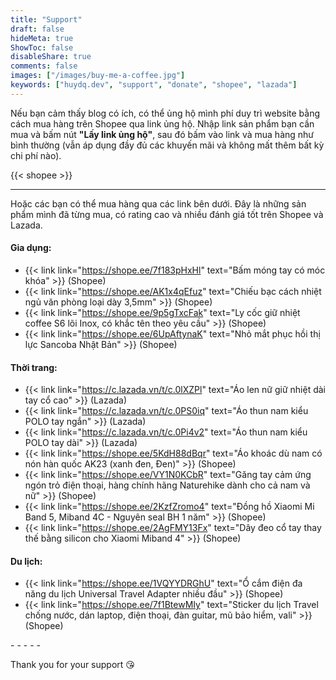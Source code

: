 ```yaml
---
title: "Support"
draft: false
hideMeta: true
ShowToc: false
disableShare: true
comments: false
images: ["/images/buy-me-a-coffee.jpg"]
keywords: ["huydq.dev", "support", "donate", "shopee", "lazada"]
---
```


Nếu bạn cảm thấy blog có ích, có thể ủng hộ mình phí duy trì website bằng cách mua hàng trên Shopee qua link ủng hộ.
Nhập link sản phẩm bạn cần mua và bấm nút **"Lấy link ủng hộ"**, sau đó bấm vào link và mua hàng như bình thường (vẫn áp dụng đầy đủ các khuyến mãi và không mất thêm bất kỳ chi phí nào).

{{< shopee >}}

---

Hoặc các bạn có thể mua hàng qua các link bên dưới. Đây là những sản phẩm mình đã từng mua, có rating cao và nhiều đánh giá tốt trên Shopee và Lazada.

#### Gia dụng:

- {{< link link="https://shope.ee/7f183pHxHl" text="Bấm móng tay có móc khóa" >}} (Shopee)
- {{< link link="https://shope.ee/AK1x4qEfuz" text="Chiếu bạc cách nhiệt ngủ văn phòng loại dày 3,5mm" >}} (Shopee)
- {{< link link="https://shope.ee/9p5gTxcFak" text="Ly cốc giữ nhiệt coffee S6 lõi Inox, có khắc tên theo yêu cầu" >}} (Shopee)
- {{< link link="https://shope.ee/6UpAftynaK" text="Nhỏ mắt phục hồi thị lực Sancoba Nhật Bản" >}} (Shopee)

#### Thời trang:

- {{< link link="https://c.lazada.vn/t/c.0lXZPl" text="Áo len nữ giữ nhiệt dài tay cổ cao" >}} (Lazada)
- {{< link link="https://c.lazada.vn/t/c.0PS0iq" text="Áo thun nam kiểu POLO tay ngắn" >}} (Lazada)
- {{< link link="https://c.lazada.vn/t/c.0Pi4v2" text="Áo thun nam kiểu POLO tay dài" >}} (Lazada)
- {{< link link="https://shope.ee/5KdH88dBqr" text="Áo khoác dù nam có nón hàn quốc AK23 (xanh đen, Đen)" >}} (Shopee)
- {{< link link="https://shope.ee/VY1N0KCbR" text="Găng tay cảm ứng ngón trỏ điện thoại, hàng chính hãng Naturehike dành cho cả nam và nữ" >}} (Shopee)
- {{< link link="https://shope.ee/2KzfZromo4" text="Đồng hồ Xiaomi Mi Band 5, Miband 4C - Nguyên seal BH 1 năm" >}} (Shopee)
- {{< link link="https://shope.ee/2AgFMY13Fx" text="Dây đeo cổ tay thay thế bằng silicon cho Xiaomi Miband 4" >}} (Shopee)

#### Du lịch:

- {{< link link="https://shope.ee/1VQYYDRGhU" text="Ổ cắm điện đa năng du lịch Universal Travel Adapter nhiều đầu" >}} (Shopee)
- {{< link link="https://shope.ee/7f1BtewMIy" text="Sticker du lịch Travel chống nước, dán laptop, điện thoại, đàn guitar, mũ bảo hiểm, vali" >}} (Shopee)

-&nbsp;-&nbsp;-&nbsp;-&nbsp;-

Thank you for your support 😘
